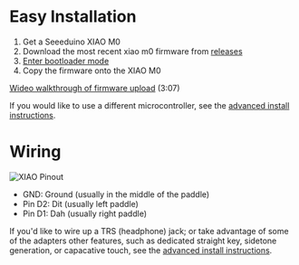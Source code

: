 # Easy Installation

1. Get a Seeeduino XIAO M0
2. Download the most recent xiao m0 firmware from
[releases](https://github.com/nealey/vail-adapter/releases)
3. [Enter bootloader mode](https://wiki.seeedstudio.com/Seeeduino-XIAO/#enter-bootloader-mode)
4. Copy the firmware onto the XIAO M0

[Wideo walkthrough of firmware upload](https://www.youtube.com/watch?v=IgOdkUe5SMY) (3:07)

If you would like to use a different microcontroller,
see the [advanced install instructions](advanced-install.md).

# Wiring

![XIAO Pinout](https://files.seeedstudio.com/wiki/Seeeduino-XIAO/img/Seeeduino-XIAO-pinout-1.jpg)

* GND: Ground (usually in the middle of the paddle)
* Pin D2: Dit (usually left paddle)
* Pin D1: Dah (usually right paddle)

If you'd like to wire up a TRS (headphone) jack;
or take advantage of some of the adapters other features,
such as dedicated straight key, sidetone generation,
or capacative touch,
see the [advanced install instructions](advanced-install.md).

